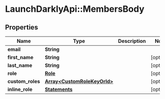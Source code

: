 # LaunchDarklyApi::MembersBody

## Properties
Name | Type | Description | Notes
------------ | ------------- | ------------- | -------------
**email** | **String** |  | 
**first_name** | **String** |  | [optional] 
**last_name** | **String** |  | [optional] 
**role** | [**Role**](Role.md) |  | [optional] 
**custom_roles** | [**Array&lt;CustomRoleKeyOrId&gt;**](CustomRoleKeyOrId.md) |  | [optional] 
**inline_role** | [**Statements**](Statements.md) |  | [optional] 


